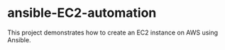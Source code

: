 # ansible-EC2-automation
This project demonstrates how to create an EC2 instance on AWS using Ansible.

